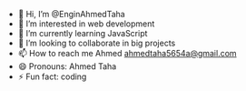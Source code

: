 - 👋 Hi, I’m @EnginAhmedTaha
- 👀 I’m interested in web development 
- 🌱 I’m currently learning JavaScript 
- 💞️ I’m looking to collaborate in big projects 
- 📫 How to reach me Ahmed ahmedtaha5654a@gmail.com
- 😄 Pronouns: Ahmed Taha
- ⚡ Fun fact: coding

<!---
EnginAhmedTaha/EnginAhmedTaha is a ✨ special ✨ repository because its `README.md` (this file) appears on your GitHub profile.
You can click the Preview link to take a look at your changes.
--->
